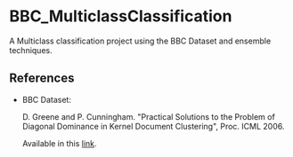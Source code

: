 # BBC_MulticlassClassification
A Multiclass classification project using the BBC Dataset and ensemble techniques.




## References
- BBC Dataset:
    
    D. Greene and P. Cunningham. "Practical Solutions to the Problem of Diagonal Dominance in Kernel Document Clustering", Proc. ICML 2006.
    
    Available in this [link](http://mlg.ucd.ie/datasets/bbc.html).
